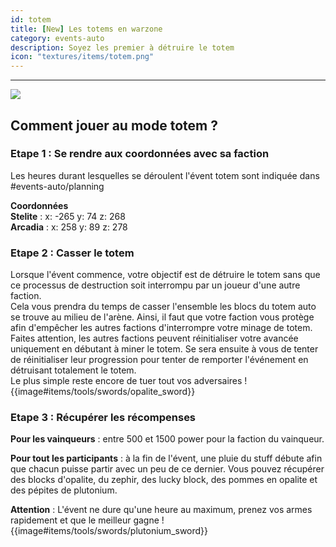 ```yaml
---
id: totem
title: [New] Les totems en warzone
category: events-auto
description: Soyez les premier à détruire le totem 
icon: "textures/items/totem.png"
---
```

___
<img class="thumbnail-right" src="https://user-images.githubusercontent.com/109299545/182174544-01995bfe-b948-43cf-aa93-b61008a7c3d5.png">

## Comment jouer au mode totem ?
### Etape 1 : Se rendre aux coordonnées avec sa faction
Les heures durant lesquelles se déroulent l'évent totem sont indiquée dans #events-auto/planning  

**Coordonnées**  
**Stelite** : x: -265 y: 74 z: 268  
**Arcadia** : x: 258 y: 89 z: 278

### Etape 2 : Casser le totem
Lorsque l'évent commence, votre objectif est de détruire le totem sans que ce processus de destruction soit interrompu par un joueur d'une autre faction.  
Cela vous prendra du temps de casser l'ensemble les blocs du totem auto se trouve au milieu de l'arène. Ainsi, il faut que votre faction vous protège afin d'empêcher les autres factions d'interrompre votre minage de totem.  
Faites attention, les autres factions peuvent réinitialiser votre avancée uniquement en débutant à miner le totem. Se sera ensuite à vous de tenter de réinitialiser leur progression pour tenter de remporter l'événement en détruisant totalement le totem.  
Le plus simple reste encore de tuer tout vos adversaires ! {{image#items/tools/swords/opalite_sword}}

### Etape 3 : Récupérer les récompenses
**Pour les vainqueurs** : entre 500 et 1500 power pour la faction du vainqueur.

**Pour tout les participants** : à la fin de l'évent, une pluie du stuff débute afin que chacun puisse partir avec un peu de ce dernier.
Vous pouvez récupérer des blocks d'opalite, du zephir, des lucky block, des pommes en opalite et des pépites de plutonium.

**Attention** : L'évent ne dure qu'une heure au maximum, prenez vos armes rapidement et que le meilleur gagne ! {{image#items/tools/swords/plutonium_sword}}
